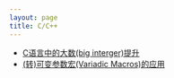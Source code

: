 ```yaml
---
layout: page
title: C/C++
---
```

<div class="">
    <ul class="hide">
        <li><a href="https://www.zybuluo.com/lanxinyuchs/note/39618" target="view_frame">C语言中的大数(big interger)提升</a></li>
		<li><a href="https://www.zybuluo.com/lanxinyuchs/note/39606" target="view_frame">(转)可变参数宏(Variadic Macros)的应用</a></li>
    </ul>
</div>